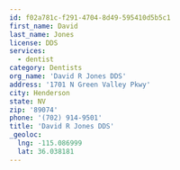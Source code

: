 ```yaml
---
id: f02a781c-f291-4704-8d49-595410d5b5c1
first_name: David
last_name: Jones
license: DDS
services:
  - dentist
category: Dentists
org_name: 'David R Jones DDS'
address: '1701 N Green Valley Pkwy'
city: Henderson
state: NV
zip: '89074'
phone: '(702) 914-9501'
title: 'David R Jones DDS'
_geoloc:
  lng: -115.086999
  lat: 36.038181
---
```

